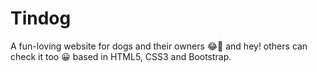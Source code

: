 # Tindog
A fun-loving website for dogs and their owners 😂🤣 and hey! others can check it too 😀 based in HTML5, CSS3 and Bootstrap.
